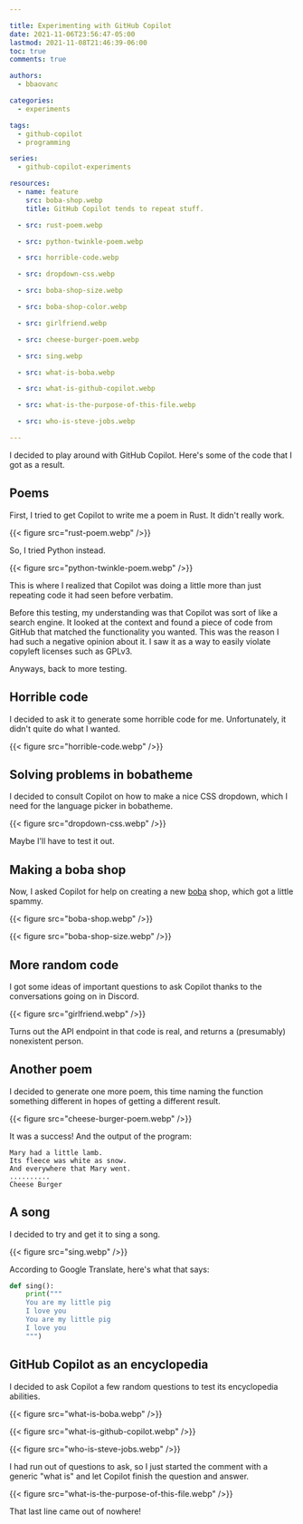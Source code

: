 ```yaml
---

title: Experimenting with GitHub Copilot
date: 2021-11-06T23:56:47-05:00
lastmod: 2021-11-08T21:46:39-06:00
toc: true
comments: true

authors:
  - bbaovanc

categories:
  - experiments

tags:
  - github-copilot
  - programming

series:
  - github-copilot-experiments

resources:
  - name: feature
    src: boba-shop.webp
    title: GitHub Copilot tends to repeat stuff.

  - src: rust-poem.webp

  - src: python-twinkle-poem.webp

  - src: horrible-code.webp

  - src: dropdown-css.webp

  - src: boba-shop-size.webp

  - src: boba-shop-color.webp

  - src: girlfriend.webp

  - src: cheese-burger-poem.webp

  - src: sing.webp

  - src: what-is-boba.webp

  - src: what-is-github-copilot.webp

  - src: what-is-the-purpose-of-this-file.webp

  - src: who-is-steve-jobs.webp

---
```


I decided to play around with GitHub Copilot. Here's some of the code that I
got as a result.

<!--more-->

## Poems

First, I tried to get Copilot to write me a poem in Rust. It didn't really work.

{{< figure src="rust-poem.webp" />}}

So, I tried Python instead.

{{< figure src="python-twinkle-poem.webp" />}}

This is where I realized that Copilot was doing a little more than just
repeating code it had seen before verbatim.

Before this testing, my understanding was that Copilot was sort of like a search
engine. It looked at the context and found a piece of code from GitHub that
matched the functionality you wanted. This was the reason I had such a negative
opinion about it. I saw it as a way to easily violate copyleft licenses such as
GPLv3.

Anyways, back to more testing.

## Horrible code

I decided to ask it to generate some horrible code for me. Unfortunately, it
didn't quite do what I wanted.

{{< figure src="horrible-code.webp" />}}

## Solving problems in bobatheme

I decided to consult Copilot on how to make a nice CSS dropdown, which I need
for the language picker in bobatheme.

{{< figure src="dropdown-css.webp" />}}

Maybe I'll have to test it out.

## Making a boba shop

Now, I asked Copilot for help on creating a new
[boba](https://en.wikipedia.org/wiki/Bubble_tea) shop, which got a little
spammy.

{{< figure src="boba-shop.webp" />}}

{{< figure src="boba-shop-size.webp" />}}

## More random code

I got some ideas of important questions to ask Copilot thanks to the
conversations going on in Discord.

{{< figure src="girlfriend.webp" />}}

Turns out the API endpoint in that code is real, and returns a (presumably)
nonexistent person.

## Another poem

I decided to generate one more poem, this time naming the function something
different in hopes of getting a different result.

{{< figure src="cheese-burger-poem.webp" />}}

It was a success! And the output of the program:

```text
Mary had a little lamb.
Its fleece was white as snow.
And everywhere that Mary went.
..........
Cheese Burger
```

## A song

I decided to try and get it to sing a song.

{{< figure src="sing.webp" />}}

According to Google Translate, here's what that says:

```python
def sing():
    print("""
    You are my little pig
    I love you
    You are my little pig
    I love you
    """)
```

## GitHub Copilot as an encyclopedia

I decided to ask Copilot a few random questions to test its encyclopedia
abilities.

{{< figure src="what-is-boba.webp" />}}

{{< figure src="what-is-github-copilot.webp" />}}

{{< figure src="who-is-steve-jobs.webp" />}}

I had run out of questions to ask, so I just started the comment with a generic
"what is" and let Copilot finish the question and answer.

{{< figure src="what-is-the-purpose-of-this-file.webp" />}}

That last line came out of nowhere!
